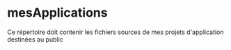 # mesApplications
Ce répertoire doit contenir les fichiers sources de mes projets d'application destinées au public 
